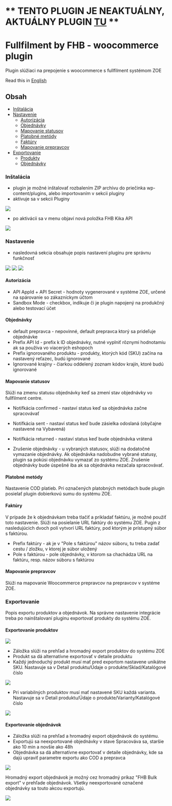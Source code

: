 # ** TENTO PLUGIN JE NEAKTUÁLNY, AKTUÁLNY PLUGIN [TU](https://github.com/fhbgroup/woo-fulfillment-fhb/) **

# Fullfilment by FHB - woocommerce plugin
Plugin slúžiaci na prepojenie s woocommerce s fullfilment systémom ZOE

Read this in [English](readme.md)

## Obsah
  - [Inštalácia](#inštalácia)
  - [Nastavenie](#nastavenie)
  	- [Autorizácia](#autorizácia)
  	- [Objednávky](#objednávky)
  	- [Mapovanie statusov](#mapovanie-statusov)
  	- [Platobné metódy](#platobné-metódy)
  	- [Faktúry](#faktúry)
  	- [Mapovanie prepravcov](#mapovanie-prepravcov)
  - [Exportovanie](#exportovanie)
    - [Produkty](#exportovanie-produktov)
    - [Objednávky](#exportovanie-objednávok)


### Inštalácia
- plugin je možné inštalovať rozbalením ZIP archívu do priečinka wp-content/plugins, alebo importovaním v sekcii pluginy
- aktivuje sa v sekcii Pluginy

![](images/plugin.png)

- po aktivácii sa v menu objaví nová položka FHB Kika API

![](images/menu.png)

### Nastavenie
 - nasledovná sekcia obsahuje popis nastavení pluginu pre správnu funkčnosť

![](images/setting.png)
![](images/setting2.png)
![](images/setting3.png)

#### Autorizácia
- API AppId + API Secret - hodnoty vygenerované v systéme ZOE, určené na spárovanie so zákazníckym účtom
- Sandbox Mode - checkbox, indikuje či je plugin napojený na produkčný alebo testovací účet 

#### Objednávky
- default prepravca - nepovinné, default prepravca ktorý sa prideľuje objednávke
- Prefix API Id - prefix k ID objednávky, nutné vyplniť rôznymi hodnotamiu ak sa používa vo viacerých eshopoch
- Prefix ignorovaného produktu - produkty, ktorých kód (SKU) začína na nastavený reťazec, budú ignorované
- Ignorované krajiny - čiarkou oddelený zoznam kódov krajín, ktoré budú ignorované

#### Mapovanie statusov
Slúži na zmenu statusu objednávky keď sa zmení stav objednávky vo fullfilment centre.

- Notifkácia confirmed - nastaví status keď sa objednávka začne spracovávať
- Notifkácia sent - nastaví status keď bude zásielka odoslaná (obyčajne nastavené na Vybavená)
- Notifkácia returned - nastaví status keď bude objednávka vrátená

- Zrušenie objednávky - u vybraných statusov, slúži na dodatočné vymazanie objednávky. Ak objednávka nadobudne vybrané statusy, plugin sa pokúsi objednávku vymazať zo systému ZOE. Zrušenie objednávky bude úspešné iba ak sa objednávka nezačala spracovávať.

#### Platobné metódy
Nastavenie COD platieb. Pri označených platobných metódach bude plugin posielať plugin dobierkovú sumu do systému ZOE.

#### Faktúry
V prípade že k objednávkam treba tlačiť a prikladať faktúru, je možné použiť toto nastavenie. Slúži na posielanie URL faktúry do systému ZOE.
Pugin z nasledujúcich dvoch polí vytvorí URL faktúry, pod ktorým je prístupný súbor s faktúrou.
- Prefix faktúry - ak je v "Pole s faktúrou" názov súboru, tu treba zadať cestu / zložku, v ktorej je súbor uložený
- Pole s faktúrou - pole objednávky, v ktorom sa chachádza URL na faktúru, resp. názov súboru s faktúrou

#### Mapovanie prepravcov
Slúži na mapovanie Woocommerce prepravcov na prepravcov v systéme ZOE.


### Exportovanie
Popis exportu produktov a objednávok.
Na správne nastavenie integrácie treba po nainštalovaní pluginu exportovať produkty do systému ZOE.

#### Exportovanie produktov

![](images/product.png)

- Záložka slúži na prehľad a hromadný export produktov do systému ZOE
- Produkt sa dá alternatívne exportovať v detaile produktu
- Každý jednoduchý produkt musí mať pred exportom nastavene unikátne SKU. Nastavuje sa v Detail produktu/Údaje o produkte/Sklad/Katalógové číslo

![](images/simple.png)

- Pri variabilných produktov musí mať nastavené SKU každá varianta. Nastavuje sa v Detail produktu/Údaje o produkte/Varianty/Katalógové číslo

![](images/variable.png)

#### Exportovanie objednávok

- Záložka slúži na prehľad a hromadný export objednávok do systému.
- Exportujú sa neexportované objednávky v stave Spracováva sa, staršie ako 10 min a novšie ako 48h
- Objednávka sa dá alternatívne exportovať v detaile objednávky, kde sa dajú upraviť parametre exportu ako COD a prepravca

![](images/order.png)

Hromadný export objednávok je možný cez hromadný príkaz "FHB Bulk export" v prehľade objednávok.
Všetky neexportované označené objednávky sa touto akcou exportujú.

![](images/bulkexport.png)